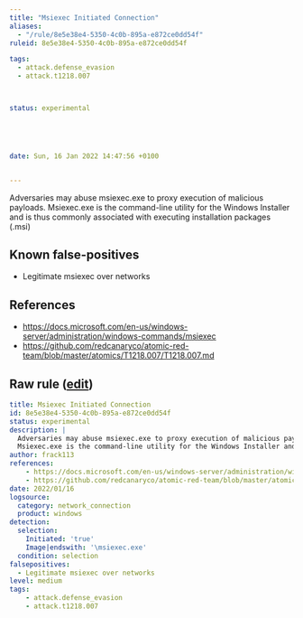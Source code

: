 ```yaml
---
title: "Msiexec Initiated Connection"
aliases:
  - "/rule/8e5e38e4-5350-4c0b-895a-e872ce0dd54f"
ruleid: 8e5e38e4-5350-4c0b-895a-e872ce0dd54f

tags:
  - attack.defense_evasion
  - attack.t1218.007



status: experimental





date: Sun, 16 Jan 2022 14:47:56 +0100


---
```


Adversaries may abuse msiexec.exe to proxy execution of malicious payloads.
Msiexec.exe is the command-line utility for the Windows Installer and is thus commonly associated with executing installation packages (.msi)


<!--more-->


## Known false-positives

* Legitimate msiexec over networks



## References

* https://docs.microsoft.com/en-us/windows-server/administration/windows-commands/msiexec
* https://github.com/redcanaryco/atomic-red-team/blob/master/atomics/T1218.007/T1218.007.md


## Raw rule ([edit](https://github.com/SigmaHQ/sigma/edit/master/rules/windows/network_connection/net_connection_win_msiexec.yml))
```yaml
title: Msiexec Initiated Connection
id: 8e5e38e4-5350-4c0b-895a-e872ce0dd54f
status: experimental
description: |
  Adversaries may abuse msiexec.exe to proxy execution of malicious payloads.
  Msiexec.exe is the command-line utility for the Windows Installer and is thus commonly associated with executing installation packages (.msi)
author: frack113
references:
    - https://docs.microsoft.com/en-us/windows-server/administration/windows-commands/msiexec
    - https://github.com/redcanaryco/atomic-red-team/blob/master/atomics/T1218.007/T1218.007.md
date: 2022/01/16
logsource:
  category: network_connection
  product: windows
detection:
  selection:
    Initiated: 'true'
    Image|endswith: '\msiexec.exe' 
  condition: selection
falsepositives:
  - Legitimate msiexec over networks
level: medium
tags:
    - attack.defense_evasion
    - attack.t1218.007
```

